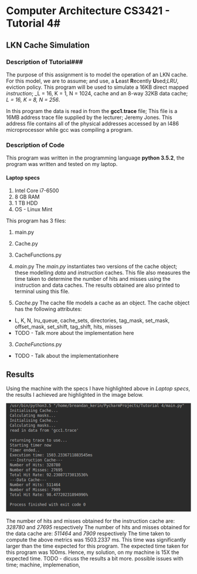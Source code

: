 # Computer Architecture CS3421 - Tutorial 4#
## LKN Cache Simulation ##

### Description of Tutorial###

The purpose of this assignment is to model the operation of an LKN cache. For this model, we are to assume; and use, a
**L**east **R**ecently **U**sed;_LRU_, eviction policy. This program will be used to simulate a 16KB direct mapped
_instruction_; _L = 16, K = 1, N = 1024, cache and an 8-way 32KB data cache; _L = 16, K = 8, N = 256_.

In this program the data is read in from the **gcc1.trace** file; This file is a 16MB address trace file supplied by the
lecturer; Jeremy Jones. This address file contains all of the physical addresses accessed by an I486 microprocessor while
gcc was compiling a program.

### Description of Code ###

This program was written in the programming language **python 3.5.2**, the program was written and tested on my laptop.
#### Laptop specs ####
1.   Intel Core i7-6500
2.   8 GB RAM
3.   1 TB HDD
4.   OS - Linux Mint

This program has 3 files:
1.   main.py
2.   Cache.py
3.   CacheFunctions.py

1.   *main*.py
The *main.py* instantiates two versions of the cache object; these modelling *data* and *instruction* caches. This file
also measures the time taken to determine the number of hits and misses using the instruction and data caches. The results
obtained are also printed to terminal using this file.

2.   *Cache*.py
The cache file models a cache as an object. The cache object has the following attributes:
*   L, K, N, lru_queue, cache_sets, directories, tag_mask, set_mask, offset_mask, set_shift, tag_shift, hits, misses
*   TODO - Talk more about the implementation here

3.   *CacheFunctions*.py
*    TODO - Talk about the implementationhere

## Results ##
Using the machine with the specs I have highlighted above in *Laptop specs*, the results I achieved are highlighted in the
image below.

![Alt text](compArchRes.png "Results Obtained for Cache Simulation.")

The number of hits and misses obtained for the instruction cache are: *328780* and *27695* respectively
The number of hits and misses obtained for the data cache are: *511464* and *7909* respectively
The time taken to compute the above metrics was 1503.2337 ms. This time was significantly larger than the time expected
for this program. The expected time taken for this program was 100ms. Hence, my solution, on my machine is 15X the expected
time.
 TODO - dicuss the results a bit more. possible issues with time; machine, implemenation,

